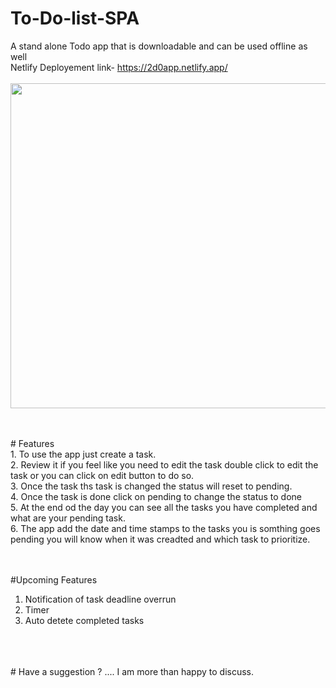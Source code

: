 # To-Do-list-SPA
A stand alone Todo app that is downloadable and can be used offline as well 
<br/>
Netlify Deployement link- https://2d0app.netlify.app/
<br/>
<br/>
<img src="https://i.ibb.co/GMsSnZq/git.jpg" height="520px" width="1180px">

<br/>
<br/>
# Features
<br/>
1. To use the app just create a task.<br/>
2. Review it if you feel like you need to edit the task double click to edit the task or you can click on edit button to do so.<br/>
3. Once the task ths task is changed the status will reset to pending.<br/>
4. Once the task is done click on pending to change the status to done <br/>
5. At the end od the day you can see all the tasks you have completed and what are your pending task.<br/>
6. The app add the date and time stamps to the tasks you is somthing goes pending you will know when it was creadted and which task to prioritize.<br/>
 <br/>
 <br/>

#Upcoming Features

1. Notification of task deadline overrun
2. Timer
3. Auto detete completed tasks
<br/>
<br/>
<br/>
# Have a suggestion ? .... I am more than happy to discuss.
